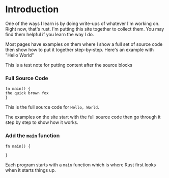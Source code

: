 # Introduction

One of the ways I learn is by doing write-ups of
whatever I'm working on. Right now, that's rust.
I'm putting this site together to collect them.
You may find them helpful if you learn the way
I do.

Most pages have examples on them where I show
a full set of source code then show how to
put it together step-by-step. Here's an example
with "Hello World"

This is a test note for putting content 
after the source blocks

### Full Source Code
```rust, editable
fn main() {
the quick brown fox
}
```

This is the full source code for 
`Hello, World`.

The examples on the site start with the 
full source code then go through it 
step by step to show how it works.

### Add the `main` function
```rust, editable
fn main() {

}
```

Each program starts with a `main` function
which is where Rust first looks when it starts
things up.

 <script>const s = { sets: [ { fades: [{line: 2,start: 1,end: 7},]},{ fades: []},] }; console.log("bravo"); </script>